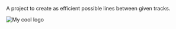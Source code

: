 A project to create as efficient possible lines between given tracks. 

<img src="/docs/logo.png" alt="My cool logo"/>
